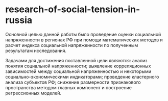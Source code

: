 # research-of-social-tension-in-russia

Основной целью данной работы было проведение оценки социальной напряженности в регионах РФ при помощи математических методов и расчет индекса социальной напряженности по полученным результатам исследования. 

Задачами для достижения поставленной цели являются: анализ понятия социальной напряженности; выявление корреляционных зависимостей между социальной напряженностью и некоторыми социально-экономическими индикаторами; проведение кластерного анализа субъектов РФ; снижение размерности признакового пространства методом главных компонент и построение регрессионных моделей. 
